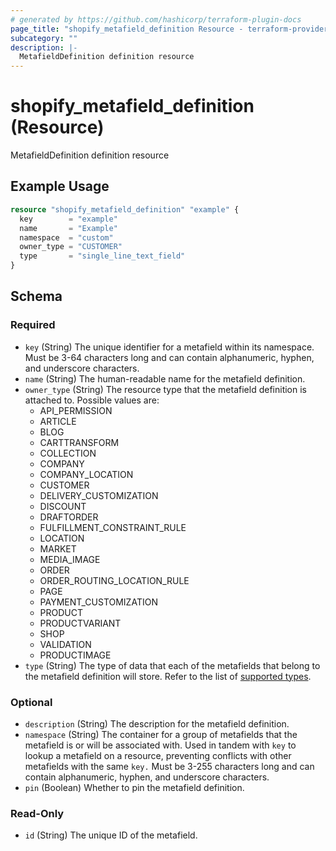 ```yaml
---
# generated by https://github.com/hashicorp/terraform-plugin-docs
page_title: "shopify_metafield_definition Resource - terraform-provider-shopify"
subcategory: ""
description: |-
  MetafieldDefinition definition resource
---
```


# shopify_metafield_definition (Resource)

MetafieldDefinition definition resource

## Example Usage

```terraform
resource "shopify_metafield_definition" "example" {
  key        = "example"
  name       = "Example"
  namespace  = "custom"
  owner_type = "CUSTOMER"
  type       = "single_line_text_field"
}
```

<!-- schema generated by tfplugindocs -->
## Schema

### Required

- `key` (String) The unique identifier for a metafield within its namespace.
Must be 3-64 characters long and can contain alphanumeric, hyphen, and underscore characters.
- `name` (String) The human-readable name for the metafield definition.
- `owner_type` (String) The resource type that the metafield definition is attached to.
Possible values are:
  - API_PERMISSION
  - ARTICLE
  - BLOG
  - CARTTRANSFORM
  - COLLECTION
  - COMPANY
  - COMPANY_LOCATION
  - CUSTOMER
  - DELIVERY_CUSTOMIZATION
  - DISCOUNT
  - DRAFTORDER
  - FULFILLMENT_CONSTRAINT_RULE
  - LOCATION
  - MARKET
  - MEDIA_IMAGE
  - ORDER
  - ORDER_ROUTING_LOCATION_RULE
  - PAGE
  - PAYMENT_CUSTOMIZATION
  - PRODUCT
  - PRODUCTVARIANT
  - SHOP
  - VALIDATION
  - PRODUCTIMAGE
- `type` (String) The type of data that each of the metafields that belong to the metafield definition will store. Refer to the list of [supported types](https://shopify.dev/docs/apps/build/custom-data/metafields/list-of-data-types).

### Optional

- `description` (String) The description for the metafield definition.
- `namespace` (String) The container for a group of metafields that the metafield is or will be associated with. Used in tandem with `key` to lookup a metafield on a resource, preventing conflicts with other metafields with the same `key.`
					Must be 3-255 characters long and can contain alphanumeric, hyphen, and underscore characters.
- `pin` (Boolean) Whether to pin the metafield definition.

### Read-Only

- `id` (String) The unique ID of the metafield.
